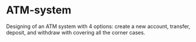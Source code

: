 # ATM-system
Designing of an ATM system with 4 options: create a new account, transfer,  deposit, and withdraw with covering all the corner cases.
